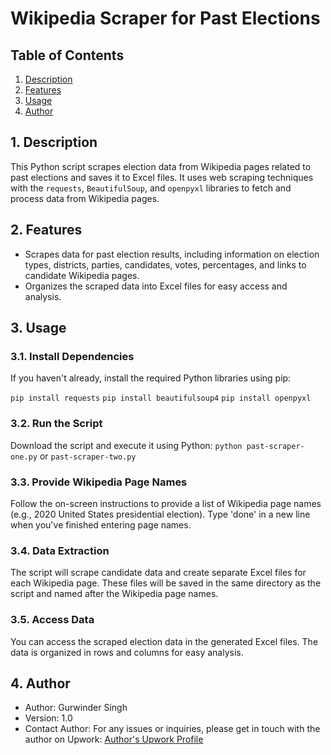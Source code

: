 # Wikipedia Scraper for Past Elections

## Table of Contents

1. [Description](#description)
2. [Features](#features)
3. [Usage](#usage)
4. [Author](#author)

## 1. Description
This Python script scrapes election data from Wikipedia pages related to past elections and saves it to Excel files. It uses web scraping techniques with the `requests`, `BeautifulSoup`, and `openpyxl` libraries to fetch and process data from Wikipedia pages.

## 2. Features
- Scrapes data for past election results, including information on election types, districts, parties, candidates, votes, percentages, and links to candidate Wikipedia pages.
- Organizes the scraped data into Excel files for easy access and analysis.

## 3. Usage

### 3.1. Install Dependencies
If you haven't already, install the required Python libraries using pip:

```pip install requests```
```pip install beautifulsoup4```
```pip install openpyxl```

### 3.2. Run the Script

Download the script and execute it using Python:
```python past-scraper-one.py``` or ```past-scraper-two.py```

### 3.3. Provide Wikipedia Page Names
Follow the on-screen instructions to provide a list of Wikipedia page names (e.g., 2020 United States presidential election). Type 'done' in a new line when you've finished entering page names.

### 3.4. Data Extraction
The script will scrape candidate data and create separate Excel files for each Wikipedia page. These files will be saved in the same directory as the script and named after the Wikipedia page names.

### 3.5. Access Data
You can access the scraped election data in the generated Excel files. The data is organized in rows and columns for easy analysis.

## 4. Author
+ Author: Gurwinder Singh
+ Version: 1.0
+ Contact Author: For any issues or inquiries, please get in touch with the author on Upwork: [Author's Upwork Profile](https://upwork.com/freelancers/~0162de9053b9e180f4)
